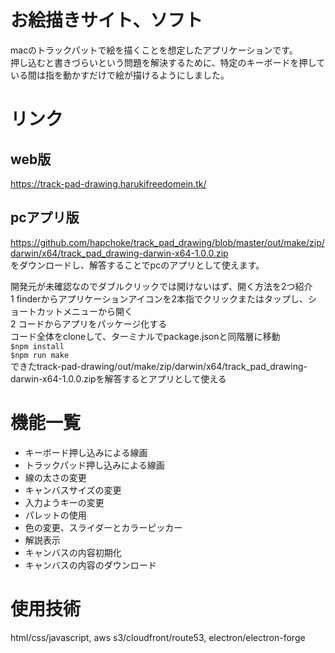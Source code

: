 # お絵描きサイト、ソフト
macのトラックパットで絵を描くことを想定したアプリケーションです。  
押し込むと書きづらいという問題を解決するために、特定のキーボードを押している間は指を動かすだけで絵が描けるようにしました。
# リンク
## web版
https://track-pad-drawing.harukifreedomein.tk/
## pcアプリ版
https://github.com/hapchoke/track_pad_drawing/blob/master/out/make/zip/darwin/x64/track_pad_drawing-darwin-x64-1.0.0.zip  
をダウンロードし、解答することでpcのアプリとして使えます。

開発元が未確認なのでダブルクリックでは開けないはず、開く方法を2つ紹介  
1 finderからアプリケーションアイコンを2本指でクリックまたはタップし、ショートカットメニューから開く  
2 コードからアプリをパッケージ化する  
    コード全体をcloneして、ターミナルでpackage.jsonと同階層に移動  
    `$npm install`  
    `$npm run make`  
    できたtrack-pad-drawing/out/make/zip/darwin/x64/track_pad_drawing-darwin-x64-1.0.0.zipを解答するとアプリとして使える
# 機能一覧
- キーボード押し込みによる線画
- トラックパッド押し込みによる線画
- 線の太さの変更
- キャンバスサイズの変更
- 入力ようキーの変更
- パレットの使用
- 色の変更、スライダーとカラーピッカー
- 解説表示
- キャンバスの内容初期化
- キャンバスの内容のダウンロード
# 使用技術
html/css/javascript, aws s3/cloudfront/route53, electron/electron-forge
